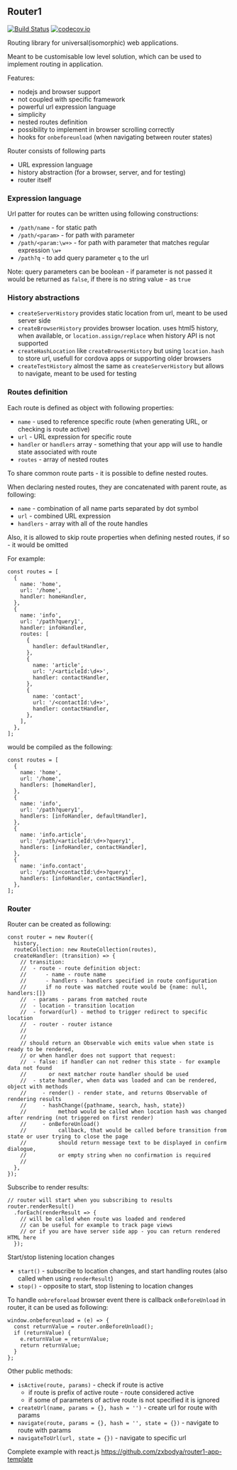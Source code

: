 ## Router1 

[![Build Status](https://travis-ci.org/zxbodya/router1.svg)](https://travis-ci.org/zxbodya/router1)
[![codecov.io](https://codecov.io/github/zxbodya/router1/coverage.svg?branch=master)](https://codecov.io/github/zxbodya/router1?branch=master)

Routing library for universal(isomorphic) web applications.

Meant to be customisable low level solution, which can be used to implement routing in application.  

Features:

 - nodejs and browser support
 - not coupled with specific framework
 - powerful url expression language
 - simplicity
 - nested routes definition
 - possibility to implement in browser scrolling correctly
 - hooks for `onbeforeunload` (when navigating between router states)

Router consists of following parts

 - URL expression language
 - history abstraction (for a browser, server, and for testing)
 - router itself

### Expression language

Url patter for routes can be written using following constructions:

- `/path/name` - for static path
- `/path/<param>` - for path with parameter
- `/path/<param:\w+>` - for path with parameter that matches regular expression `\w+`
- `/path?q` - to add query parameter `q` to the url

Note: query parameters can be boolean - if parameter is not passed it would be returned as `false`, if there is no string value - as `true`   

### History abstractions

 - `createServerHistory` provides static location from url, meant to be used server side 
 - `createBrowserHistory` provides browser location. 
   uses html5 history, when available, or `location.assign/replace` when history API is not supported
 - `createHashLocation` like `createBrowserHistory` but using `location.hash` to store url, usefull for cordova apps or supporting older browsers
 - `createTestHistory` almost the same as `createServerHistory` but allows to navigate, meant to be used for testing  

### Routes definition 

Each route is defined as object with following properties: 

 - `name` - used to reference specific route (when generating URL, or checking is route active) 
 - `url` - URL expression for specific route
 - `handler` or `handlers` array - something that your app will use to handle state associated with route
 - `routes` - array of nested routes

To share common route parts - it is possible to define nested routes. 

When declaring nested routes, they are concatenated with parent route, as following:
 - `name` - combination of all name parts separated by dot symbol
 - `url` - combined URL expression
 - `handlers` - array with all of the route handles

Also, it is allowed to skip route properties when defining nested routes, if so - it would be omitted  

For example:

```
const routes = [
  {
    name: 'home',         
    url: '/home',
    handler: homeHandler,
  },
  {
    name: 'info',         
    url: '/path?query1',
    handler: infoHandler,
    routes: [
      {
        handler: defaultHandler,    
      },
      {
        name: 'article',
        url: '/<articleId:\d+>',
        handler: contactHandler,
      },
      {
        name: 'contact',
        url: '/<contactId:\d+>',
        handler: contactHandler,
      },
    ],
  },
];  
```

would be compiled as the following:

```
const routes = [
  {
    name: 'home',         
    url: '/home',
    handlers: [homeHandler],
  },
  {
    name: 'info',         
    url: '/path?query1',
    handlers: [infoHandler, defaultHandler],
  },
  {
    name: 'info.article',         
    url: '/path/<articleId:\d+>?query1',
    handlers: [infoHandler, contactHandler],
  },
  {
    name: 'info.contact',         
    url: '/path/<contactId:\d+>?query1',
    handlers: [infoHandler, contactHandler],
  },
];  
```

### Router

Router can be created as following:

```
const router = new Router({
  history,
  routeCollection: new RouteCollection(routes),
  createHandler: (transition) => {
    // transition:
    //  - route - route definition object:
    //      - name - route name
    //      - handlers - handlers specified in route configuration
    //      if no route was matched route would be {name: null, handlers:[]}      
    //  - params - params from matched route
    //  - location - transition location
    //  - forward(url) - method to trigger redirect to specific location
    //  - router - router istance
    //
    // 
    // should return an Observable wich emits value when state is ready to be rendered, 
    // or when handler does not support that request:
    //  - false: if handler can not redner this state - for example data not found 
    //       or next matcher route handler should be used
    //  - state handler, when data was loaded and can be rendered, object with methods
    //     - render() - render state, and returns Observable of rendering results
    //     - hashChange({pathname, search, hash, state}) 
    //          method would be called when location hash was changed after rendring (not triggered on first render)
    //     - onBeforeUnload()
    //          callback, that would be called before transition from state or user trying to close the page
    //          should return message text to be displayed in confirm dialogue,
    //          or empty string when no confirmation is required 
    //           
  },          
});
```

Subscribe to render results:
```
// router will start when you subscribing to results 
router.renderResult()
  .forEach(renderResult => {
    // will be called when route was loaded and rendered
    // can be useful for example to track page views
    // or if you are have server side app - you can return rendered HTML here 
  });
```

Start/stop listening location changes

 - `start()` - subscribe to location changes, and start handling routes (also called when using `renderResult`)
 - `stop()` - opposite to start, stop listening to location changes


To handle `onbreforeload` browser event there is callback `onBeforeUnload` in router, it can be used as following:

```
window.onbeforeunload = (e) => {
  const returnValue = router.onBeforeUnload();
  if (returnValue) {
    e.returnValue = returnValue;
    return returnValue;
  }
};
```

Other public methods:

- `isActive(route, params)` - check if route is active 
    - if route is prefix of active route - route considered active
    - if some of parameters of  active route is not specified it is ignored
- `createUrl(name, params = {}, hash = '')` - create url for route with params
- `navigate(route, params = {}, hash = '', state = {})` - navigate to route with params
- `navigateToUrl(url, state = {})` - navigate to specific url

Complete example with react.js https://github.com/zxbodya/router1-app-template
